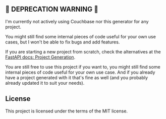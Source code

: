 ## 🚨 DEPRECATION WARNING 🚨

I'm currently not actively using Couchbase nor this generator for any project.

You might still find some internal pieces of code useful for your own use cases, but I won't be able to fix bugs and add features.

If you are starting a new project from scratch, check the alternatives at the [FastAPI docs: Project Generation](https://fastapi.tiangolo.com/project-generation/).

You are still free to use this project if you want to, you might still find some internal pieces of code useful for your own use case. And if you already have a project generated with it that's fine as well (and you probably already updated it to suit your needs).

## License

This project is licensed under the terms of the MIT license.